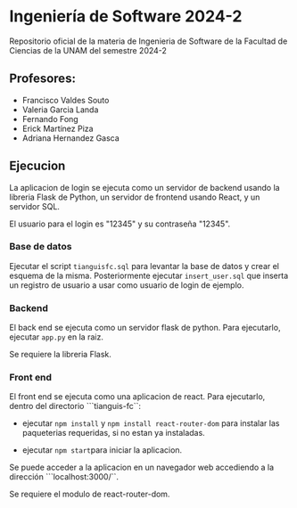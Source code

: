 # Ingeniería de Software 2024-2
Repositorio oficial de la materia de Ingenieria de Software de la Facultad de Ciencias de la UNAM del semestre 2024-2

## Profesores:

- Francisco Valdes Souto
- Valeria Garcia Landa
- Fernando Fong
- Erick Martínez Piza
- Adriana Hernandez Gasca

## Ejecucion

La aplicacion de login se ejecuta como un servidor de backend usando la libreria Flask de Python, un servidor de frontend usando React, y un servidor SQL.

El usuario para el login es "12345" y su contraseña "12345".

### Base de datos
Ejecutar el script ```tianguisfc.sql``` para levantar la base de datos y crear el esquema de la misma. Posteriormente ejecutar ```insert_user.sql``` que inserta un registro de usuario a usar como usuario de login de ejemplo.

### Backend
El back end se ejecuta como un servidor flask de python. Para ejecutarlo, ejecutar ```app.py``` en la raiz.

Se requiere la libreria Flask.

### Front end
El front end se ejecuta como una aplicacion de react. Para ejecutarlo, dentro del directorio ```tianguis-fc``:
- ejecutar ```npm install``` y ```npm install react-router-dom``` para instalar las paqueterias requeridas, si no estan ya instaladas.

- ejecutar ```npm start```para iniciar la aplicacion.

Se puede acceder a la aplicacion en un navegador web accediendo a  la dirección ```localhost:3000/``.

Se requiere el modulo de react-router-dom.
